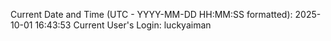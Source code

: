 Current Date and Time (UTC - YYYY-MM-DD HH:MM:SS formatted): 2025-10-01 16:43:53
Current User's Login: luckyaiman
